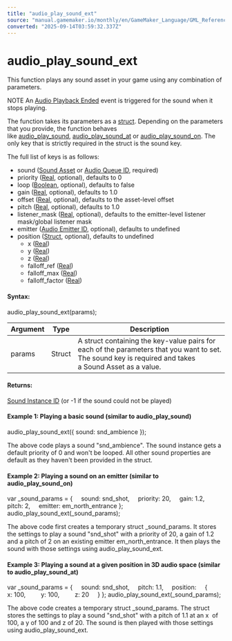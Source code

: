 ```yaml
---
title: "audio_play_sound_ext"
source: "manual.gamemaker.io/monthly/en/GameMaker_Language/GML_Reference/Asset_Management/Audio/audio_play_sound_ext.htm"
converted: "2025-09-14T03:59:32.337Z"
---
```


# audio\_play\_sound\_ext

This function plays any sound asset in your game using any combination of parameters.

NOTE An [Audio Playback Ended](../../../../The_Asset_Editors/Object_Properties/Async_Events/Audio_Playback_Ended.md) event is triggered for the sound when it stops playing.

The function takes its parameters as a [struct](../../../GML_Overview/Structs.htm#struct). Depending on the parameters that you provide, the function behaves like [audio\_play\_sound](audio_play_sound.md), [audio\_play\_sound\_at](audio_play_sound_at.md) or [audio\_play\_sound\_on](Audio_Emitters/audio_play_sound_on.md). The only key that is strictly required in the struct is the sound key.

The full list of keys is as follows:

-   sound ([Sound Asset](../../../../The_Asset_Editors/Sounds.md) or [Audio Queue ID](Audio_Buffers/audio_create_play_queue.md), required)
-   priority ([Real](../../../GML_Overview/Data_Types.md), optional), defaults to 0
-   loop ([Boolean](../../../GML_Overview/Data_Types.md), optional), defaults to false
-   gain ([Real](../../../GML_Overview/Data_Types.md), optional), defaults to 1.0
-   offset ([Real](../../../GML_Overview/Data_Types.md), optional), defaults to the asset-level offset
-   pitch ([Real](../../../GML_Overview/Data_Types.md), optional), defaults to 1.0
-   listener\_mask ([Real](../../../GML_Overview/Data_Types.md), optional), defaults to the emitter-level listener mask/global listener mask
-   emitter ([Audio Emitter ID](Audio_Emitters/audio_emitter_create.md), optional), defaults to undefined
-   position ([Struct](../../../GML_Overview/Structs.md), optional), defaults to undefined
    -   x ([Real](../../../GML_Overview/Data_Types.md))
    -   y ([Real](../../../GML_Overview/Data_Types.md))
    -   z ([Real](../../../GML_Overview/Data_Types.md))
    -   falloff\_ref ([Real](../../../GML_Overview/Data_Types.md))
    -   falloff\_max ([Real](../../../GML_Overview/Data_Types.md))
    -   falloff\_factor ([Real](../../../GML_Overview/Data_Types.md))

#### Syntax:

audio\_play\_sound\_ext(params);

| Argument | Type | Description |
| --- | --- | --- |
| params | Struct | A struct containing the key-value pairs for each of the parameters that you want to set. The sound key is required and takes a Sound Asset as a value. |

#### Returns:

[Sound Instance ID](audio_play_sound.md) (or -1 if the sound could not be played)

#### Example 1: Playing a basic sound (similar to audio\_play\_sound)

audio\_play\_sound\_ext({ sound: snd\_ambience });

The above code plays a sound "snd\_ambience". The sound instance gets a default priority of 0 and won't be looped. All other sound properties are default as they haven't been provided in the struct.

#### Example 2: Playing a sound on an emitter (similar to audio\_play\_sound\_on)

var \_sound\_params =
{
    sound: snd\_shot,
    priority: 20,
    gain: 1.2,
    pitch: 2,
    emitter: em\_north\_entrance
};
audio\_play\_sound\_ext(\_sound\_params);

The above code first creates a temporary struct \_sound\_params. It stores the settings to play a sound "snd\_shot" with a priority of 20, a gain of 1.2 and a pitch of 2 on an existing emitter em\_north\_entrance. It then plays the sound with those settings using audio\_play\_sound\_ext.

#### Example 3: Playing a sound at a given position in 3D audio space (similar to audio\_play\_sound\_at)

var \_sound\_params =
{
    sound: snd\_shot,
    pitch: 1.1,
    position:
    {
        x: 100,
        y: 100,
        z: 20
    }
};
audio\_play\_sound\_ext(\_sound\_params);

The above code creates a temporary struct \_sound\_params. The struct stores the settings to play a sound "snd\_shot" with a pitch of 1.1 at an x  of 100, a y of 100 and z of 20. The sound is then played with those settings using audio\_play\_sound\_ext.